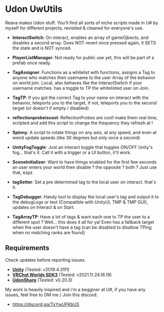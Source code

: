 # Udon UwUtils
Reava makes Udon stuff.
You'll find all sorts of niche scripts made in U# by myself for different projects, revisited & cleaned for everyone's use.

- **InteractSwitch**:
On interact, enables an array of gameOjbects, and disables a second array. Does NOT revert once pressed again, it SETS the state and is NOT synced.

- **PlayerListManager**:
Not ready for public use yet, this will be part of a prefab once ready.

- **TagAssigner**:
Functions as a whitelist with functions, assigns a Tag to anyone who matches their username to the user Array of the behavior on world join. Local, also behaves like the InteractSwitch if your username matches. has a toggle to TP the whitelisted user on Join.

- **TagTP**:
If you got the correct Tag to your name on interact with the behavior, teleports you to the target, if not, teleports you to the second target (or doesn't if empty / disabled)

- **reflectionprobeiscool**:
RelfectionProbes are cool! make them real time, scripted and add this script to change the frequency they refresh at !

- **Spinny**:
A script to rotate things on any axis, at any speed, and even at weird update speeds (like 30 degrees but only once a second)

- **UnityFogToggle**:
Just an interact toggle that toggles ON/OFF Unity's fog... that's it. Call it with a trigger or a UI button, it'll work.

- **SceneInitializer**:
Want to have things enabled for the first few seconds an user enters your world then disable ? the opposite ? both ? Just use that, ezpz

- **tagSetter**:
Set a pre determined tag to the local user on interact. that's it.

- **TagDebugger**:
Handy tool to display the local user's tag and output it to the debugLogs or text (Compatible with UnityUI, TMP & TMP GUI), updates on Interact & on Start.

- **TagArrayTP**:
Have a lot of tags & want each one to TP the user to a different spot ? Well... this does it all for ya! Even has a fallback target when the user doesn't have a tag (can be disabled to disallow TPing when no matching ranks are found)

## **Requirements**
Check updates before reporting issues.

- **[Unity](https://docs.vrchat.com/docs/current-unity-version)** (Tested: v2019.4.31f1)
- **[VRChat Worlds SDK3](https://vrchat.com/home/download)** (Tested: v2021.11.24.16.19)
- **[UdonSharp](https://github.com/MerlinVR/UdonSharp/)** (Tested: v0.20.3)


My work is heavily inspired and i'm a begginer at U#, if you have any issues, feel free to DM me / Join this discord:
- https://discord.gg/TxYwUFKbUS
